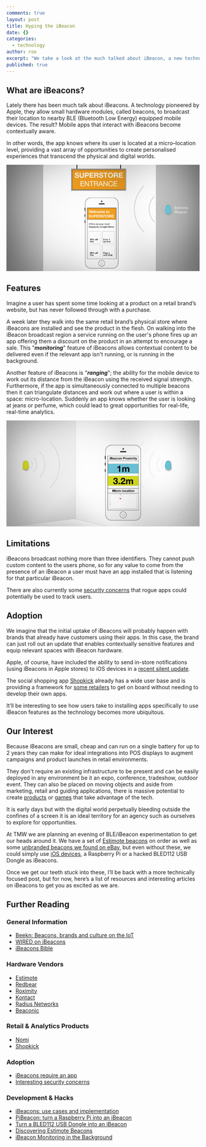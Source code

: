 ```yaml
---
comments: true
layout: post
title: Hyping the iBeacon
date: {}
categories: 
  - technology
author: roo
excerpt: "We take a look at the much talked about iBeacon, a new technology pioneered by Apple that could revolutionise contextual mobile use."
published: true
---
```


## What are iBeacons?

Lately there has been much talk about iBeacons. A technology pioneered by Apple, they allow small hardware modules, called beacons, to broadcast their location to nearby BLE (Bluetooth Low Energy) equipped mobile devices. The result? Mobile apps that interact with iBeacons become contextually aware.

In other words, the app knows where its user is located at a micro–location level, providing a vast array of opportunities to create personalised experiences that transcend the physical and digital worlds.

<img src="/img/blog/hyping-the-ibeacon/ibeacons-in-context.jpg" alt="iBeacon ranging for proximity and position">

## Features

Imagine a user has spent some time looking at a product on a retail brand’s website, but has never followed through with a purchase.

A week later they walk into the same retail brand’s physical store where iBeacons are installed and see the product in the flesh. On walking into the iBeacon broadcast region a service running on the user's phone fires up an app offering them a discount on the product in an attempt to encourage a sale.  This "***monitoring***" feature of iBeacons allows contextual content to be delivered even if the relevant app isn't running, or is running in the background.

Another feature of iBeacons is "***ranging***"; the ability for the mobile device to work out its distance from the iBeacon using the received signal strength. Furthermore, if the app is simultaneously connected to multiple beacons then it can triangulate distances and work out where a user is within a space: micro-location. Suddenly an app knows whether the user is looking at jeans or perfume, which could lead to great opportunities for real-life, real-time analytics.

<img src="/img/blog/hyping-the-ibeacon/ibeacons-proximity-ranging.jpg" alt="iBeacon ranging for proximity and position">


## Limitations

iBeacons broadcast nothing more than three identifiers. They cannot push custom content to the users phone, so for any value to come from the presence of an iBeacon a user must have an app installed that is listening for that particular iBeacon.

There are also currently some [security concerns](http://blogs.computerworld.com/mobile-security/23256/what-apples-ibeacon-rollout-doesnt-say) that rogue apps could potentially be used to track users.


## Adoption

We imagine that the initial uptake of iBeacons will probably happen with brands that already have customers using their apps. In this case, the brand can just roll out an update that enables contextually sensitive features and equip relevant spaces with iBeacon hardware.

Apple, of course, have included the ability to send in-store notifications (using iBeacons in Apple stores) to iOS devices in a [recent silent update](http://9to5mac.com/2013/12/06/apple-rolling-out-ibeacons-into-apple-stores-silent-app-update-enables-in-store-notifications/).

The social shopping app [Shopkick](http://www.shopkick.com/shopbeacon/) already has a wide user base and is providing a framework for [some retailers](http://techcrunch.com/2014/01/16/shopkick-starts-100-store-ibeacon-trial-for-american-eagle-outfitters-the-biggest-apparel-rollout-yet/) to get on board without needing to develop their own apps.

It’ll be interesting to see how users take to installing apps specifically to use iBeacon features as the technology becomes more ubiquitous.


## Our Interest

Because iBeacons are small, cheap and can run on a single battery for up to 2 years they can make for ideal integrations into POS displays to augment campaigns and product launches in retail environments.

They don't require an existing infrastructure to be present and can be easily deployed in any environment be it an expo, conference, tradeshow, outdoor event. They can also be placed on moving objects and aside from marketing, retail and guiding applications, there is massive potential to create [products](http://www.motionloft.com/property_owners.html) or [games](http://thetaplab.com/games/tinytycoons) that take advantage of the tech.

It is early days but with the digital world perpetually bleeding outside the confines of a screen it is an ideal territory for an agency such as ourselves to explore for opportunities.

At TMW we are planning an evening of BLE/iBeacon experimentation to get our heads around it. We have a set of [Estimote beacons](http://estimote.com/api/index.html) on order as well as some [unbranded beacons we found on eBay](http://www.ebay.co.uk/itm/281218637040?ssPageName=STRK:MEWNX:IT&_trksid=p3984.m1497.l2649), but even without these, we could simply use [iOS devices](http://blog.estimote.com/post/57087873876/a-simple-way-to-simulate-apple-ios7-ibeacon-feature), a Raspberry Pi or a hacked BLED112 USB Dongle as iBeacons.

Once we get our teeth stuck into these, I’ll be back with a more technically focused post, but for now, here’s a list of resources and interesting articles on iBeacons to get you as excited as we are.


## Further Reading

### General Information

* [Beekn: Beacons, brands and culture on the IoT](http://www.beekn.net/)
* [WIRED on iBeacons](http://www.wired.com/design/2013/12/4-use-cases-for-ibeacon-the-most-exciting-tech-you-havent-heard-of/)
* [iBeacons Bible](http://meetingofideas.wordpress.com/2013/12/12/download-ibeacons-bible-1-0/)


### Hardware Vendors

* [Estimote](http://estimote.com/api/index.html)
* [Redbear](http://www.redbear.net/)
* [Roximity](http://roximity.com/)
* [Kontact](http://kontakt.io/)
* [Radius Networks](http://www.radiusnetworks.com/)
* [Beaconic](http://www.beaconic.nl/en/)


### Retail & Analytics Products

* [Nomi](http://nomi.com/)
* [Shopkick](http://www.shopkick.com/shopbeacon/)

### Adoption

* [iBeacons require an app](http://recode.net/2014/01/09/so-youve-installed-an-ibeacon-system-now-comes-the-hard-part-no-one-is-talking-about/)
* [Interesting security concerns](http://venturebeat.com/2013/11/29/is-ibeacon-ready-for-prime-time-retail-three-key-considerations/)


### Development & Hacks

* [iBeacons: use cases and implementation](http://daveaddey.com/?p=1252)
* [PiBeacon: turn a Raspberry Pi into an iBeacon](http://learn.adafruit.com/pibeacon-ibeacon-with-a-raspberry-pi/overview)
* [Turn a BLED112 USB Dongle into an iBeacon](https://github.com/jamiepinkham/bled112_ibeacon_firmware)
* [Discovering Estimote Beacons](http://blog.innoquant.com/2013/12/discovering-estimote-ibeacons/)
* [iBeacon Monitoring in the Background](http://developer.radiusnetworks.com/2013/11/13/ibeacon-monitoring-in-the-background-and-foreground.html)